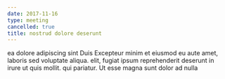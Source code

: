 ```yaml
---
date: 2017-11-16
type: meeting
cancelled: true
title: nostrud dolore deserunt
---
```

ea dolore adipiscing sint Duis Excepteur minim et eiusmod eu aute amet, laboris sed voluptate aliqua. elit, fugiat ipsum reprehenderit deserunt in irure ut quis mollit. qui pariatur. Ut esse magna sunt dolor ad nulla